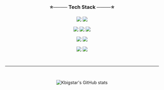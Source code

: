 <div align="center">

<h3>⭐──── Tech Stack ────⭐</h3>
<p><img src="https://img.shields.io/badge/java-007396?style=for-the-badge&logo=java&logoColor=white"> 
    <img src="https://img.shields.io/badge/python-3776AB?style=for-the-badge&logo=python&logoColor=white">
</p>

<p><img src="https://img.shields.io/badge/html5-E34F26?style=for-the-badge&logo=html5&logoColor=white"> 
    <img src="https://img.shields.io/badge/css-1572B6?style=for-the-badge&logo=css3&logoColor=white"> 
      <img src="https://img.shields.io/badge/javascript-F7DF1E?style=for-the-badge&logo=javascript&logoColor=black">
</p>

<p><img src="https://img.shields.io/badge/Spring-6DB33F?style=for-the-badge&logo=Spring&logoColor=white">
    <img src="https://img.shields.io/badge/Flask-000000?style=for-the-badge&logo=Flask&logoColor=white">
</p>

<p><img src="https://img.shields.io/badge/oracle-F80000?style=for-the-badge&logo=oracle&logoColor=white"> 
     <img src="https://img.shields.io/badge/mysql-4479A1?style=for-the-badge&logo=mysql&logoColor=white">
</p>
     
<br>
<hr>
<br>

![Kbigstar's GitHub stats](https://github-readme-stats-veggie-garden.vercel.app/api?username=Kbigstar&show_icons=true&theme=tokyonight)
</div>




